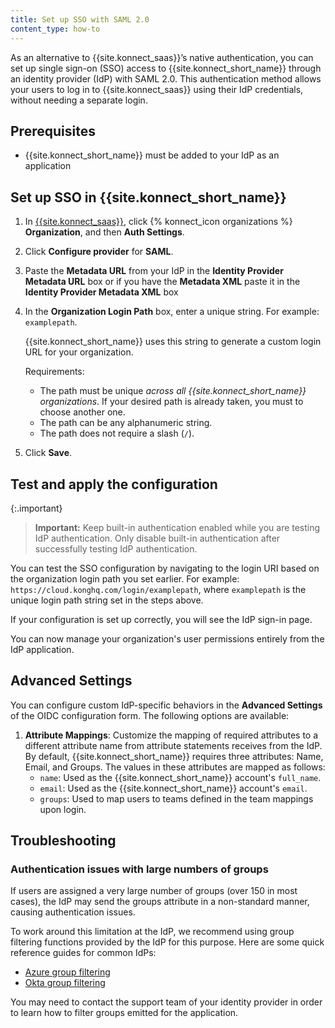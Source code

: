 ```yaml
---
title: Set up SSO with SAML 2.0
content_type: how-to
---
```


As an alternative to {{site.konnect_saas}}’s native authentication, you can set
up single sign-on (SSO) access to {{site.konnect_short_name}} through
an identity provider (IdP) with
SAML 2.0.
This authentication method allows your users to log in to {{site.konnect_saas}}
using their IdP credentials, without needing a separate login.

## Prerequisites

* {{site.konnect_short_name}} must be added to your IdP as an application

## Set up SSO in {{site.konnect_short_name}}

1. In [{{site.konnect_saas}}](https://cloud.konghq.com/login), click {% konnect_icon organizations %} **Organization**, and then **Auth Settings**.

2. Click **Configure provider** for **SAML**. 

3. Paste the **Metadata URL** from your IdP in the **Identity Provider Metadata URL** box or if you have the **Metadata XML** paste it in the **Identity Provider Metadata XML** box

4. In the **Organization Login Path** box, enter a unique string. For example: `examplepath`.

   {{site.konnect_short_name}} uses this string to generate a custom login
   URL for your organization.

   Requirements:
    * The path must be unique *across all {{site.konnect_short_name}} organizations*.
      If your desired path is already taken, you must to choose another one.
    * The path can be any alphanumeric string.
    * The path does not require a slash (`/`).

5. Click **Save**.

## Test and apply the configuration

{:.important}
> **Important:** Keep built-in authentication enabled while you are testing IdP authentication. Only disable built-in authentication after successfully testing IdP authentication.

You can test the SSO configuration by navigating to the login URI based on the organization login path you set earlier. For example: `https://cloud.konghq.com/login/examplepath`, where `examplepath` is the unique login path string set in the steps above.

If your configuration is set up correctly, you will see the IdP sign-in page.

You can now manage your organization's user permissions entirely from the IdP
application.

## Advanced Settings

You can configure custom IdP-specific behaviors in the **Advanced Settings** of the OIDC configuration form. The following options are available:

1. **Attribute Mappings**: Customize the mapping of required attributes to a different attribute name from attribute statements receives from the IdP. By default, {{site.konnect_short_name}} requires three attributes: Name, Email, and Groups. The values in these attributes are mapped as follows:
    - `name`: Used as the {{site.konnect_short_name}} account's `full_name`.
    - `email`: Used as the {{site.konnect_short_name}} account's `email`.
    - `groups`: Used to map users to teams defined in the team mappings upon login.

## Troubleshooting

### Authentication issues with large numbers of groups

If users are assigned a very large number of groups (over 150 in most cases), the IdP may send the groups attribute in a non-standard manner, causing authentication issues.

To work around this limitation at the IdP, we recommend using group filtering functions provided by the IdP for this purpose.
Here are some quick reference guides for common IdPs:
* [Azure group filtering](https://learn.microsoft.com/en-us/azure/active-directory/hybrid/connect/how-to-connect-fed-group-claims#group-filtering)
* [Okta group filtering](https://support.okta.com/help/s/article/How-to-send-certain-groups-that-the-user-is-assigned-to-in-one-Group-attribute-statement)

You may need to contact the support team of your identity provider in order to learn how to filter groups emitted for the application.
